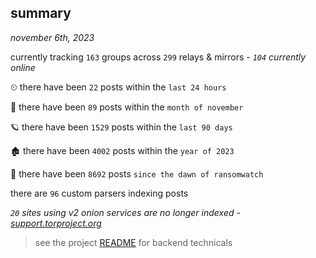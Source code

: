 
## summary
_november 6th, 2023_

currently tracking `163` groups across `299` relays & mirrors - _`104` currently online_

⏲ there have been `22` posts within the `last 24 hours`

🦈 there have been `89` posts within the `month of november`

🪐 there have been `1529` posts within the `last 90 days`

🏚 there have been `4002` posts within the `year of 2023`

🦕 there have been `8692` posts `since the dawn of ransomwatch`

there are `96` custom parsers indexing posts

_`20` sites using v2 onion services are no longer indexed - [support.torproject.org](https://support.torproject.org/onionservices/v2-deprecation/)_

> see the project [README](https://github.com/joshhighet/ransomwatch#ransomwatch--) for backend technicals

